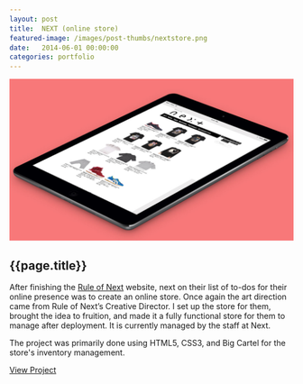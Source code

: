 ```yaml
---
layout: post
title:  NEXT (online store)
featured-image: /images/post-thumbs/nextstore.png
date:   2014-06-01 00:00:00
categories: portfolio
---
```


<section class="feature-image">
	<img src="/images/post-img/next-store-ipad.jpg" alt="Rule of Next - Online Shop">
</section>

<section class="post-intro">
	<h1>{{page.title}}</h1>
	<p>After finishing the <a href="http://ruleofnext.com" target="_blank">Rule of Next</a> website, next on their list of to-dos for their online presence was to create an online store. Once again the art direction came from Rule of Next’s Creative Director. I set up the store for them, brought the idea to fruition, and made it a fully functional store for them to manage after deployment. It is currently managed by the staff at Next.</p>
	<p>The project was primarily done using HTML5, CSS3, and Big Cartel for the store's inventory management.</p>
	 <a href="http://ruleofnext.bigcartel.com/" target="_blank" class="view-project">View Project</a>

</section>